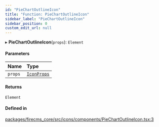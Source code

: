 ```yaml
---
id: "PieChartOutlineIcon"
title: "Function: PieChartOutlineIcon"
sidebar_label: "PieChartOutlineIcon"
sidebar_position: 0
custom_edit_url: null
---
```


▸ **PieChartOutlineIcon**(`props`): `Element`

#### Parameters

| Name | Type |
| :------ | :------ |
| `props` | [`IconProps`](../types/IconProps.md) |

#### Returns

`Element`

#### Defined in

[packages/firecms_core/src/icons/components/PieChartOutlineIcon.tsx:3](https://github.com/FireCMSco/firecms/blob/d45f3739/packages/firecms_core/src/icons/components/PieChartOutlineIcon.tsx#L3)
